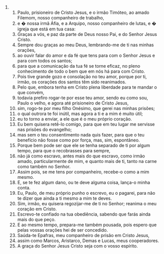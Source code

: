 <ol>
  <li>
    <ol>
      <li>Paulo, prisioneiro de Cristo Jesus, e o irmão Timóteo, ao amado Filemom, nosso companheiro de trabalho,</li>
      <li>e � nossa irmã Áfia, e a Arquipo, nosso companheiro de lutas, e � igreja que está em tua casa:</li>
      <li>Graças a vós, e paz da parte de Deus nosso Pai, e do Senhor Jesus Cristo.</li>
      <li>Sempre dou graças ao meu Deus, lembrando-me de ti nas minhas orações,</li>
      <li>ao ouvir falar do amor e da fé que tens para com o Senhor Jesus e para com todos os santos;</li>
      <li>para que a comunicação da tua fé se torne eficaz, no pleno conhecimento de todo o bem que em nós há para com Cristo.</li>
      <li>Pois tive grande gozo e consolação no teu amor, porque por ti, irmão, os corações dos santos têm sido reanimados.</li>
      <li>Pelo que, embora tenha em Cristo plena liberdade para te mandar o que convém,</li>
      <li>todavia prefiro rogar-te por esse teu amor, sendo eu como sou, Paulo o velho, e agora até prisioneiro de Cristo Jesus,</li>
      <li>sim, rogo-te por meu filho Onésimo, que gerei nas minhas prisões;</li>
      <li>o qual outrora te foi inútil, mas agora a ti e a mim é muito útil;</li>
      <li>eu to torno a enviar, a ele que é o meu próprio coração.</li>
      <li>Eu bem quisera retê-lo comigo, para que em teu lugar me servisse nas prisões do evangelho;</li>
      <li>mas sem o teu consentimento nada quis fazer, para que o teu benefício não fosse como por força, mas, sim, espontâneo.</li>
      <li>Porque bem pode ser que ele se tenha separado de ti por algum tempo, para que o recobrasses para sempre,</li>
      <li>não já como escravo, antes mais do que escravo, como irmão amado, particularmente de mim, e quanto mais de ti, tanto na carne como também no Senhor.</li>
      <li>Assim pois, se me tens por companheiro, recebe-o como a mim mesmo.</li>
      <li>E, se te fez algum dano, ou te deve alguma coisa, lança-o minha conta.</li>
      <li>Eu, Paulo, de meu próprio punho o escrevo, eu o pagarei, para não te dizer que ainda a ti mesmo a mim te deves.</li>
      <li>Sim, irmão, eu quisera regozijar-me de ti no Senhor; reanima o meu coração em Cristo.</li>
      <li>Escrevo-te confiado na tua obediência, sabendo que farás ainda mais do que peço.</li>
      <li>E ao mesmo tempo, prepara-me também pousada, pois espero que pelas vossas orações hei de ser concedido.</li>
      <li>Saúda-te Epafras, meu companheiro de prisão em Cristo Jesus,</li>
      <li>assim como Marcos, Aristarco, Demas e Lucas, meus cooperadores.</li>
      <li>A graça do Senhor Jesus Cristo seja com o vosso espírito.</li>
    </ol>
  </li>
</ol>